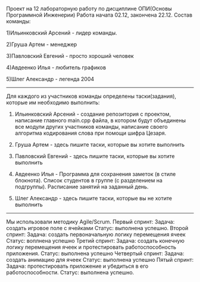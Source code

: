 Проект на 12 лабораторную работу по дисциплине ОПИ(Основы Программной Инженерии)
Работа начата 02.12, закончена 22.12.
Состав команды: 

  1)Ильинковский Арсений - лидер команды.
  
  2)Груша Артем - менеджер 
  
  3)Павловский Евгений - просто хороший человек
  
  4)Авдеенко Илья - любитель графиков
  
  5)Шлег Александр - легенда 2004
  
  ---------------------------------
Для каждого из участников команды определены таски(задания), которые им необходимо выполнить:

  1) Ильинковский Арсений - создание репозитория с проектом, написание главного main.cpp файла, в котором будут объединены все модули других участников команды, написание своего алгоритма кодирования слова при помощи шифра Цезаря.

  2) Груша Артем - здесь пишите таски, которые вы хотите выполнить
  3) Павловский Евгений - здесь пишите таски, которые вы хотите выполнить
     
  4) Авдеенко Илья -
     Программа для сохранения заметок (в стиле блокнота).
     Список студентов в группе (с разделением на подгруппы).
    Расписание занятий на заданный день.
     
  6) Шлег Александр - здесь пишите таски, которые вы не хотите выполнить
-----------------------------------
Мы использовали методику Agile/Scrum.
Первый спринт:
  Задача: создать игровое поле с ячейками
  Статус: выполнена успешно.
Второй спринт:
  Задача: создать первоначальную логику перемещения ячеек
  Статус: воплнена успешно
Третий спринт: 
  Задача: создать конечную логику перемещения ячеек и протестировать работоспособность приложения.
  Статус: выполнена успешно
Четвертый спринт:
  Задача: создать анимацию для ячеек
  Статус: выполнена успешно
Пятый спринт:
  Задача: протестировать приложение и убедиться в его работоспособности.
  Статус: выполнена успешно.

